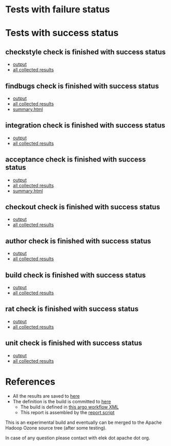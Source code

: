 # Tests with failure status


# Tests with success status

## checkstyle check is finished with success status

   * [output](https://raw.githubusercontent.com/elek/ozone-ci-03/master/pr/pr-hdds-2285-z8q48/checkstyle/output.log)
   * [all collected results](https://github.com/elek/ozone-ci-03/tree/master/pr/pr-hdds-2285-z8q48/checkstyle)


## findbugs check is finished with success status

   * [output](https://raw.githubusercontent.com/elek/ozone-ci-03/master/pr/pr-hdds-2285-z8q48/findbugs/output.log)
   * [all collected results](https://github.com/elek/ozone-ci-03/tree/master/pr/pr-hdds-2285-z8q48/findbugs)
   * [summary.html](https://elek.github.io/ozone-ci-03/pr/pr-hdds-2285-z8q48/findbugs/summary.html)


## integration check is finished with success status

   * [output](https://raw.githubusercontent.com/elek/ozone-ci-03/master/pr/pr-hdds-2285-z8q48/integration/output.log)
   * [all collected results](https://github.com/elek/ozone-ci-03/tree/master/pr/pr-hdds-2285-z8q48/integration)


## acceptance check is finished with success status

   * [output](https://raw.githubusercontent.com/elek/ozone-ci-03/master/pr/pr-hdds-2285-z8q48/acceptance/output.log)
   * [all collected results](https://github.com/elek/ozone-ci-03/tree/master/pr/pr-hdds-2285-z8q48/acceptance)
   * [summary.html](https://elek.github.io/ozone-ci-03/pr/pr-hdds-2285-z8q48/acceptance/summary.html)


## checkout check is finished with success status

   * [output](https://raw.githubusercontent.com/elek/ozone-ci-03/master/pr/pr-hdds-2285-z8q48/checkout/output.log)
   * [all collected results](https://github.com/elek/ozone-ci-03/tree/master/pr/pr-hdds-2285-z8q48/checkout)


## author check is finished with success status

   * [output](https://raw.githubusercontent.com/elek/ozone-ci-03/master/pr/pr-hdds-2285-z8q48/author/output.log)
   * [all collected results](https://github.com/elek/ozone-ci-03/tree/master/pr/pr-hdds-2285-z8q48/author)


## build check is finished with success status

   * [output](https://raw.githubusercontent.com/elek/ozone-ci-03/master/pr/pr-hdds-2285-z8q48/build/output.log)
   * [all collected results](https://github.com/elek/ozone-ci-03/tree/master/pr/pr-hdds-2285-z8q48/build)


## rat check is finished with success status

   * [output](https://raw.githubusercontent.com/elek/ozone-ci-03/master/pr/pr-hdds-2285-z8q48/rat/output.log)
   * [all collected results](https://github.com/elek/ozone-ci-03/tree/master/pr/pr-hdds-2285-z8q48/rat)


## unit check is finished with success status

   * [output](https://raw.githubusercontent.com/elek/ozone-ci-03/master/pr/pr-hdds-2285-z8q48/unit/output.log)
   * [all collected results](https://github.com/elek/ozone-ci-03/tree/master/pr/pr-hdds-2285-z8q48/unit)




# References

 * All the results are saved to [here](https://github.com/elek/ozone-ci-03/tree/master/pr/pr-hdds-2285-z8q48/)
 * The definition is the build is committed to [here](https://github.com/elek/argo-ozone)
    * The build is defined in [this argo workflow XML](https://github.com/elek/argo-ozone/blob/master/ozone-build.yaml)
    * This report is assembled by the [report script](https://github.com/elek/argo-ozone/blob/master/scripts/report.sh)

This is an experimental build and eventually can be merged to the Apache Hadoop Ozone source tree (after some testing).

In case of any question please contact with elek dot apache dot org.
